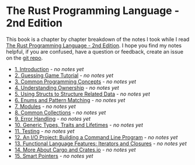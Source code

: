 # The Rust Programming Language - 2nd Edition

This book is a chapter by chapter breakdown of the notes I took while I read [The Rust Programming Language - 2nd Edition](https://doc.rust-lang.org/book/second-edition/index.html). I hope you find my notes helpful, if you are confused, have a question or feedback, create an issue on the [git repo]().  

* [1. Introduction]() - *no notes yet*
* [2. Guessing Game Tutorial]() - *no notes yet*
* [3. Common Programming Concepts]() - *no notes yet*
* [4. Understanding Ownership]() - *no notes yet*
* [5. Using Structs to Structure Related Data]() - *no notes yet*
* [6. Enums and Pattern Matching]() - *no notes yet*
* [7. Modules]() - *no notes yet*
* [8. Common Collections]() - *no notes yet*
* [9. Error Handling]() - *no notes yet*
* [10. Generic Types, Traits and Lifetimes]() - *no notes yet*
* [11. Testing]() - *no notes yet*
* [12. An I/O Project: Building a Command Line Program]() - *no notes yet*
* [13. Functional Language Features: Iterators and Closures]() - *no notes yet*
* [14. More About Cargo and Crates.io]() - *no notes yet*
* [15. Smart Pointers]() - *no notes yet*
